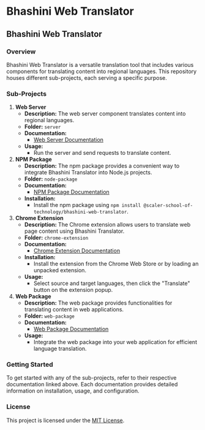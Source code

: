 # Bhashini Web Translator

## Bhashini Web Translator

### Overview

Bhashini Web Translator is a versatile translation tool that includes various components for translating content into regional languages. This repository houses different sub-projects, each serving a specific purpose.

### Sub-Projects

1. **Web Server**
    - **Description:** The web server component translates content into regional languages.
    - **Folder:** `server`
    - **Documentation:**
        - [Web Server Documentation](/server/README.md)
    - **Usage:**
        - Run the server and send requests to translate content.
2. **NPM Package**
    - **Description:** The npm package provides a convenient way to integrate Bhashini Translator into Node.js projects.
    - **Folder:** `node-package`
    - **Documentation:**
        - [NPM Package Documentation](/node-package/README.md)
    - **Installation:**
        - Install the npm package using `npm install @scaler-school-of-technology/bhashini-web-translator`.
3. **Chrome Extension**
    - **Description:** The Chrome extension allows users to translate web page content using Bhashini Translator.
    - **Folder:** `chrome-extension`
    - **Documentation:**
        - [Chrome Extension Documentation](/chrome-extension/README.md)
    - **Installation:**
        - Install the extension from the Chrome Web Store or by loading an unpacked extension.
    - **Usage:**
        - Select source and target languages, then click the "Translate" button on the extension popup.
4. **Web Package**
    - **Description:** The web package provides functionalities for translating content in web applications.
    - **Folder:** `web-package`
    - **Documentation:**
        - [Web Package Documentation](/web-package/README.md)
    - **Usage:**
        - Integrate the web package into your web application for efficient language translation.


### Getting Started

To get started with any of the sub-projects, refer to their respective documentation linked above. Each documentation provides detailed information on installation, usage, and configuration.

### License

This project is licensed under the [MIT License](LICENSE).

